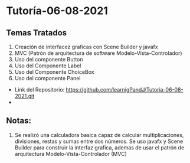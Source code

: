 # Tutoría-06-08-2021

## Temas Tratados 

1. Creación de interfacez graficas con Scene Builder y javafx
2. MVC (Patrón de arquitectura de software Modelo-Vista-Controlador)
3. Uso del componente Button
4. Uso del Componente Label
5. Uso del Componente ChoiceBox
6. Uso del componente Panel
   
- Link del Repositorio: https://github.com/learnigPandJ/Tutoria-06-08-2021.git
- 
## Notas:

1. Se realizó una calculadora basica capaz de calcular multiplicaciones, divisiones, restas y sumas entre dos números. Se uso javafx y Scene Builder para construir la interfaz grafica, ademas de usar el patrón de arquitectura Modelo-Vista-Controlador (MVC)
